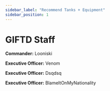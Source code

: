 ```yaml
---
sidebar_label: "Recommend Tanks + Equipment"
sidebar_position: 1
---
```


# GIFTD Staff

**Commander:** Looniski

**Executive Officer:** Venom

**Executive Officer:** Dsqdsq

**Executive Officer:** BlameItOnMyNationality
